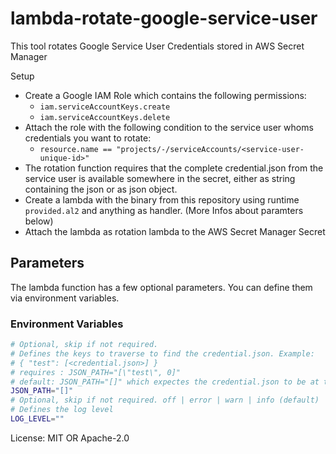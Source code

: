 # lambda-rotate-google-service-user

This tool rotates Google Service User Credentials stored in AWS Secret Manager

Setup

* Create a Google IAM Role which contains the following permissions:
  * `iam.serviceAccountKeys.create`
  * `iam.serviceAccountKeys.delete`
* Attach the role with the following condition to the service user whoms
credentials you want to rotate:
  * `resource.name == "projects/-/serviceAccounts/<service-user-unique-id>"`
* The rotation function requires that the complete credential.json from the
service user is available somewhere in the secret, either as string containing
the json or as json object.
* Create a lambda with the binary from this repository using runtime `provided.al2`
and anything as handler. (More Infos about paramters below)
* Attach the lambda as rotation lambda to the AWS Secret Manager Secret

## Parameters

The lambda function has a few optional parameters. You can define them via
environment variables.

### Environment Variables
```sh
# Optional, skip if not required.
# Defines the keys to traverse to find the credential.json. Example:
# { "test": [<credential.json>] }
# requires : JSON_PATH="[\"test\", 0]"
# default: JSON_PATH="[]" which expectes the credential.json to be at the top of the secret
JSON_PATH="[]"
# Optional, skip if not required. off | error | warn | info (default) | debug | trace
# Defines the log level
LOG_LEVEL=""
```


License: MIT OR Apache-2.0
